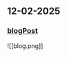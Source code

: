 ## 12-02-2025
### [blogPost](https://www.janelyon.me/blog/f80b9e04-a125-47fc-939e-ef449af4086e)
![[blog.png]]